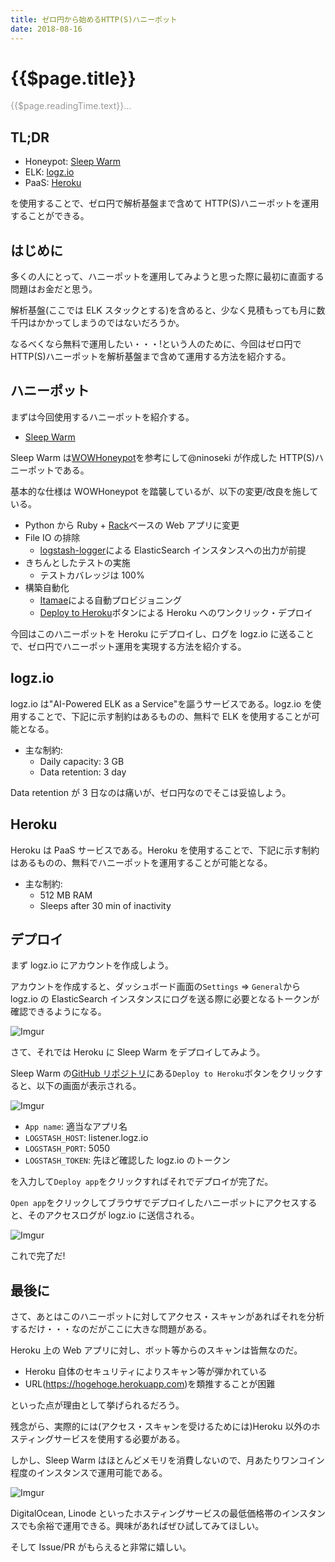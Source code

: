 ```yaml
---
title: ゼロ円から始めるHTTP(S)ハニーポット
date: 2018-08-16
---
```


# {{$page.title}}

<span style="color: #999;">{{$page.readingTime.text}}...</span>

## TL;DR

- Honeypot: [Sleep Warm](https://github.com/ninoseki/sleep_warm)
- ELK: [logz.io](https://logz.i0)
- PaaS: [Heroku](https://www.heroku.com/)

を使用することで、ゼロ円で解析基盤まで含めて HTTP(S)ハニーポットを運用することができる。

## はじめに

多くの人にとって、ハニーポットを運用してみようと思った際に最初に直面する問題はお金だと思う。

解析基盤(ここでは ELK スタックとする)を含めると、少なく見積もっても月に数千円はかかってしまうのではないだろうか。

なるべくなら無料で運用したい・・・!という人のために、今回はゼロ円で HTTP(S)ハニーポットを解析基盤まで含めて運用する方法を紹介する。

## ハニーポット

まずは今回使用するハニーポットを紹介する。

- [Sleep Warm](https://github.com/ninoseki/sleep_warm)

Sleep Warm は[WOWHoneypot](https://github.com/morihisa/WOWHoneypot)を参考にして@ninoseki が作成した HTTP(S)ハニーポットである。

基本的な仕様は WOWHoneypot を踏襲しているが、以下の変更/改良を施している。

- Python から Ruby + [Rack](https://github.com/rack/rack)ベースの Web アプリに変更
- File IO の排除
  - [logstash-logger](https://github.com/dwbutler/logstash-logger)による ElasticSearch インスタンスへの出力が前提
- きちんとしたテストの実施
  - テストカバレッジは 100%
- 構築自動化
  - [Itamae](http://itamae.kitchen/)による自動プロビジョニング
  - [Deploy to Heroku](https://devcenter.heroku.com/articles/heroku-button)ボタンによる Heroku へのワンクリック・デプロイ

今回はこのハニーポットを Heroku にデプロイし、ログを logz.io に送ることで、ゼロ円でハニーポット運用を実現する方法を紹介する。

## logz.io

logz.io は"AI-Powered ELK as a Service"を謳うサービスである。logz.io を使用することで、下記に示す制約はあるものの、無料で ELK を使用することが可能となる。

- 主な制約:
  - Daily capacity: 3 GB
  - Data retention: 3 day

Data retention が 3 日なのは痛いが、ゼロ円なのでそこは妥協しよう。

## Heroku

Heroku は PaaS サービスである。Heroku を使用することで、下記に示す制約はあるものの、無料でハニーポットを運用することが可能となる。

- 主な制約:
  - 512 MB RAM
  - Sleeps after 30 min of inactivity

## デプロイ

まず logz.io にアカウントを作成しよう。

アカウントを作成すると、ダッシュボード画面の`Settings` => `General`から logz.io の ElasticSearch インスタンスにログを送る際に必要となるトークンが確認できるようになる。

![Imgur](https://i.imgur.com/vW2sgF0.png)

さて、それでは Heroku に Sleep Warm をデプロイしてみよう。

Sleep Warm の[GitHub リポジトリ](https://github.com/ninoseki/sleep_warm)にある`Deploy to Heroku`ボタンをクリックすると、以下の画面が表示される。

![Imgur](https://i.imgur.com/ElXCXk0.png)

- `App name`: 適当なアプリ名
- `LOGSTASH_HOST`: listener.logz.io
- `LOGSTASH_PORT`: 5050
- `LOGSTASH_TOKEN`: 先ほど確認した logz.io のトークン

を入力して`Deploy app`をクリックすればそれでデプロイが完了だ。

`Open app`をクリックしてブラウザでデプロイしたハニーポットにアクセスすると、そのアクセスログが logz.io に送信される。

![Imgur](https://i.imgur.com/NwidTQy.png)

これで完了だ!

## 最後に

さて、あとはこのハニーポットに対してアクセス・スキャンがあればそれを分析するだけ・・・なのだがここに大きな問題がある。

Heroku 上の Web アプリに対し、ボット等からのスキャンは皆無なのだ。

- Heroku 自体のセキュリティによりスキャン等が弾かれている
- URL(https://hogehoge.herokuapp.com)を類推することが困難

といった点が理由として挙げられるだろう。

残念がら、実際的には(アクセス・スキャンを受けるためには)Heroku 以外のホスティングサービスを使用する必要がある。

しかし、Sleep Warm はほとんどメモリを消費しないので、月あたりワンコイン程度のインスタンスで運用可能である。

![Imgur](https://i.imgur.com/6gqDCUC.png)

DigitalOcean, Linode といったホスティングサービスの最低価格帯のインスタンスでも余裕で運用できる。興味があればぜひ試してみてほしい。

そして Issue/PR がもらえると非常に嬉しい。
